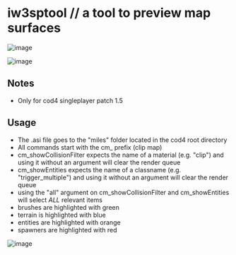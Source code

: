 # iw3sptool // a tool to preview map surfaces

![image](https://github.com/kejjjjj/iw3sptool/assets/108032666/0c3b108d-a0cf-4235-9138-0737ee0d4537)

![image](https://github.com/kejjjjj/iw3sptool/assets/108032666/d9c08f5e-47fc-4a8a-90e3-eb74a546b0f0)


## Notes
- Only for cod4 singleplayer patch 1.5

## Usage
- The .asi file goes to the "miles" folder located in the cod4 root directory
- All commands start with the cm_ prefix (clip map)
- cm_showCollisionFilter expects the name of a material (e.g. "clip") and using it without an argument will clear the render queue
- cm_showEntities expects the name of a classname (e.g. "trigger_multiple") and using it without an argument will clear the render queue
- using the "all" argument on cm_showCollisionFilter and cm_showEntities will select *ALL* relevant items 
- brushes are highlighted with green
- terrain is highlighted with blue
- entities are highlighted with orange
- spawners are highlighted with red

![image](https://github.com/kejjjjj/iw3sptool/assets/108032666/75698826-97fb-4777-9cd7-b3da8009faf4)
